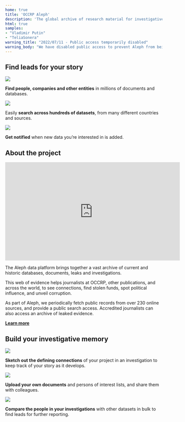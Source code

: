```yaml
---
home: true
title: 'OCCRP Aleph'
description: 'The global archive of research material for investigative reporting.'
html: true
samples:
- "Vladimir Putin"
- "TeliaSonera"
warning_title: "2022/07/11 - Public access temporarily disabled"
warning_body: "We have disabled public access to prevent Aleph from being overwhelmed by automated anonymous requests. We will resume providing public access soon."
---
```


<section className="HomeScreen__section">
  <div className="HomeScreen__section__content">
    <h1 className="HomeScreen__title">Find leads for your story</h1>
    <div className="HomeScreen__title-divider"></div>
    <div className="HomeScreen__thirds">
      <div className="HomeScreen__feature-block">
        <div className="HomeScreen__feature-block__content">
          <img src="/static/home_search.svg" />
          <p><b>Find people, companies and other entities</b> in millions of documents and databases.</p>
        </div>
      </div>
      <div className="HomeScreen__feature-block">
        <div className="HomeScreen__feature-block__content">
          <img src="/static/home_datasets.svg" />
          <p>Easily <b>search across hundreds of datasets</b>, from many different countries and sources.</p>
        </div>
      </div>
      <div className="HomeScreen__feature-block">
        <div className="HomeScreen__feature-block__content">
          <img src="/static/home_alerts.svg" />
          <p><b>Get notified</b> when new data you’re interested in is added.</p>
        </div>
      </div>
    </div>
  </div>
</section>
<section className="HomeScreen__section">
  <div className="HomeScreen__section__content">
    <h1 className="HomeScreen__title">About the project</h1>
    <div className="HomeScreen__halves">
      <div>
        <a className="HomeScreen__imageLink" href="https://aleph.occrp.org/">
          <iframe width="560" height="315" src="https://www.youtube-nocookie.com/embed/nqUByNDPqnE?controls=0" frameborder="0" allow="accelerometer; autoplay; clipboard-write; encrypted-media; gyroscope; picture-in-picture" allowfullscreen></iframe>
        </a>
      </div>
      <div>
        <div className="HomeScreen__paragraph">
          <p>The Aleph data platform brings together a vast archive of current and historic databases, documents, leaks and investigations.</p>
        </div>
        <div className="HomeScreen__paragraph">
          <p>This web of evidence helps journalists at OCCRP, other publications, and across the world, to see connections, find stolen funds, spot political influence, and unveil corruption.</p>
        </div>
        <div className="HomeScreen__paragraph">
          <p>As part of Aleph, we periodically fetch public records from over 230 online sources, and provide a public search access. Accredited journalists can also access an archive of leaked evidence.</p>
        </div>
        <a className="bp3-button bp3-intent-primary bp3-align-left" href="pages/about"><b>Learn more</b></a>
      </div>
    </div>
  </div>
</section>
<section className="HomeScreen__section">
<div className="HomeScreen__section__content">
  <h1 className="HomeScreen__title">Build your investigative memory</h1>
  <div className="HomeScreen__title-divider"></div>
  <div className="HomeScreen__thirds">
    <div className="HomeScreen__feature-block">
      <div className="HomeScreen__feature-block__content">
        <img src="/static/home_networks.svg" />
        <p><b>Sketch out the defining connections</b> of your project in an investigation to keep track of your story as it develops.</p>
      </div>
    </div>
    <div className="HomeScreen__feature-block">
      <div className="HomeScreen__feature-block__content">
        <img src="/static/home_documents.svg"/>
        <p><b>Upload your own documents</b> and persons of interest lists, and share them with colleagues.</p>
      </div>
    </div>
    <div className="HomeScreen__feature-block">
      <div className="HomeScreen__feature-block__content">
        <img src="/static/home_xref.svg" />
        <p><b>Compare the people in your investigations</b> with other datasets in bulk to find leads for further reporting.</p>
      </div>
    </div>
  </div>
</div>
</section>
